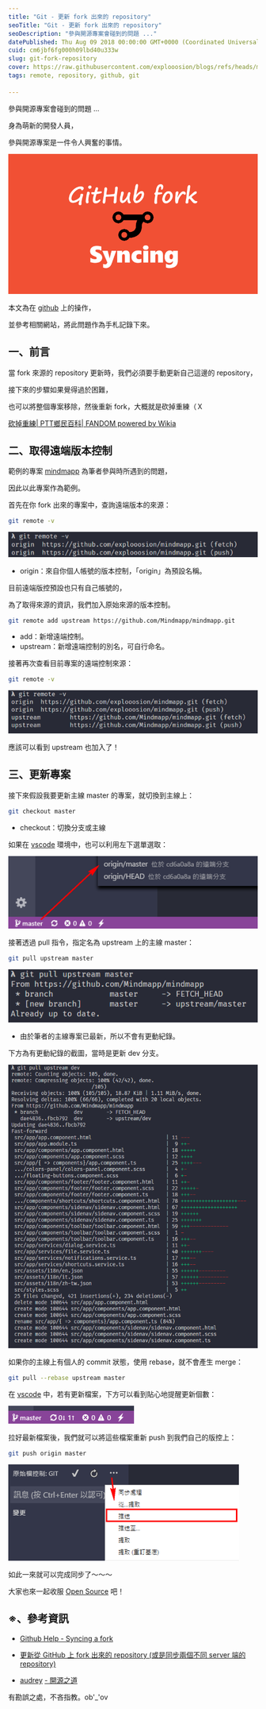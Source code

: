 ```yaml
---
title: "Git - 更新 fork 出來的 repository"
seoTitle: "Git - 更新 fork 出來的 repository"
seoDescription: "參與開源專案會碰到的問題 ..."
datePublished: Thu Aug 09 2018 00:00:00 GMT+0000 (Coordinated Universal Time)
cuid: cm6jbf6fg000h09lbd40u333w
slug: git-fork-repository
cover: https://raw.githubusercontent.com/explooosion/blogs/refs/heads/main/docs/images/2018-08-09_Git%20-%20%E6%9B%B4%E6%96%B0%20fork%20%E5%87%BA%E4%BE%86%E7%9A%84%20repository/banner/1533753772_76441.png
tags: remote, repository, github, git

---
```


參與開源專案會碰到的問題 ...

身為萌新的開發人員，

參與開源專案是一件令人興奮的事情。

[![1533753772_76441.png](https://raw.githubusercontent.com/explooosion/blogs/refs/heads/main/docs/images/2018-08-09_Git%20-%20%E6%9B%B4%E6%96%B0%20fork%20%E5%87%BA%E4%BE%86%E7%9A%84%20repository/1533753772_76441.png)](https://dotblogsfile.blob.core.windows.net/user/incredible/415de9a6-e73c-4666-bf42-4d54099f7538/1533753772_76441.png)

本文為在 [github](https://github.com/) 上的操作，

並參考相關網站，將此問題作為手札記錄下來。

一、前言
----

當 fork 來源的 repository 更新時，我們必須要手動更新自己這邊的 repository，

接下來的步驟如果覺得過於困難，

也可以將整個專案移除，然後重新 fork，大概就是砍掉重練（Ｘ

[砍掉重練| PTT鄉民百科| FANDOM powered by Wikia](http://zh.pttpedia.wikia.com/wiki/%E7%A0%8D%E6%8E%89%E9%87%8D%E7%B7%B4)

二、取得遠端版本控制
----------

範例的專案 [mindmapp](https://github.com/Mindmapp/mindmapp) 為筆者參與時所遇到的問題，

因此以此專案作為範例。

首先在你 fork 出來的專案中，查詢遠端版本的來源：

```bash
git remote -v
```

[![1533750937_50136.png](https://raw.githubusercontent.com/explooosion/blogs/refs/heads/main/docs/images/2018-08-09_Git%20-%20%E6%9B%B4%E6%96%B0%20fork%20%E5%87%BA%E4%BE%86%E7%9A%84%20repository/1533750937_50136.png)](https://dotblogsfile.blob.core.windows.net/user/incredible/415de9a6-e73c-4666-bf42-4d54099f7538/1533750937_50136.png)

*   origin：來自你個人帳號的版本控制，「origin」為預設名稱。

目前遠端版控預設也只有自己帳號的，

為了取得來源的資訊，我們加入原始來源的版本控制。

```bash
git remote add upstream https://github.com/Mindmapp/mindmapp.git
```

*   add：新增遠端控制。
*   upstream：新增遠端控制的別名，可自行命名。

接著再次查看目前專案的遠端控制來源：

```bash
git remote -v
```

[![1533751207_84599.png](https://raw.githubusercontent.com/explooosion/blogs/refs/heads/main/docs/images/2018-08-09_Git%20-%20%E6%9B%B4%E6%96%B0%20fork%20%E5%87%BA%E4%BE%86%E7%9A%84%20repository/1533751207_84599.png)](https://dotblogsfile.blob.core.windows.net/user/incredible/415de9a6-e73c-4666-bf42-4d54099f7538/1533751207_84599.png)

應該可以看到 upstream 也加入了！

三、更新專案
------

接下來假設我要更新主線 master 的專案，就切換到主線上：

```bash
git checkout master
```

*   checkout：切換分支或主線

如果在 [vscode](https://code.visualstudio.com/) 環境中，也可以利用左下選單選取：

[![1533751601_18201.png](https://raw.githubusercontent.com/explooosion/blogs/refs/heads/main/docs/images/2018-08-09_Git%20-%20%E6%9B%B4%E6%96%B0%20fork%20%E5%87%BA%E4%BE%86%E7%9A%84%20repository/1533751601_18201.png)](https://dotblogsfile.blob.core.windows.net/user/incredible/415de9a6-e73c-4666-bf42-4d54099f7538/1533751601_18201.png)

接著透過 pull 指令，指定名為 upstream 上的主線 master：

```bash
git pull upstream master
```

[![1533751726_55079.png](https://raw.githubusercontent.com/explooosion/blogs/refs/heads/main/docs/images/2018-08-09_Git%20-%20%E6%9B%B4%E6%96%B0%20fork%20%E5%87%BA%E4%BE%86%E7%9A%84%20repository/1533751726_55079.png)](https://dotblogsfile.blob.core.windows.net/user/incredible/415de9a6-e73c-4666-bf42-4d54099f7538/1533751726_55079.png)

*   由於筆者的主線專案已最新，所以不會有更動紀錄。

下方為有更動紀錄的截圖，當時是更新 dev 分支。

[![1533751874_42568.png](https://raw.githubusercontent.com/explooosion/blogs/refs/heads/main/docs/images/2018-08-09_Git%20-%20%E6%9B%B4%E6%96%B0%20fork%20%E5%87%BA%E4%BE%86%E7%9A%84%20repository/1533751874_42568.png)](https://dotblogsfile.blob.core.windows.net/user/incredible/415de9a6-e73c-4666-bf42-4d54099f7538/1533751874_42568.png)

如果你的主線上有個人的 commit 狀態，使用 rebase，就不會產生 merge：

```bash
git pull --rebase upstream master
```

在 [vscode](https://code.visualstudio.com/) 中，若有更新檔案，下方可以看到貼心地提醒更新個數：

![1533752452_95278.png](https://raw.githubusercontent.com/explooosion/blogs/refs/heads/main/docs/images/2018-08-09_Git%20-%20%E6%9B%B4%E6%96%B0%20fork%20%E5%87%BA%E4%BE%86%E7%9A%84%20repository/1533752452_95278.png)

拉好最新檔案後，我們就可以將這些檔案重新 push 到我們自己的版控上：

```bash
git push origin master
```

![1533752534_25063.png](https://raw.githubusercontent.com/explooosion/blogs/refs/heads/main/docs/images/2018-08-09_Git%20-%20%E6%9B%B4%E6%96%B0%20fork%20%E5%87%BA%E4%BE%86%E7%9A%84%20repository/1533752534_25063.png)

如此一來就可以完成同步了～～～

大家也來一起收服 [Open Source](https://gist.github.com/audreyt/2400315) 吧！

※、參考資訊
------

*   [Github Help - Syncing a fork](https://help.github.com/articles/syncing-a-fork/)
*   [更新從 GitHub 上 fork 出來的 repository (或是同步兩個不同 server 端的 repository)](https://www.peterdavehello.org/2014/02/update_forked_repository/)
    
*   [audrey](https://gist.github.com/audreyt) [- 開源之道](https://gist.github.com/audreyt/2400315)
    

有勘誤之處，不吝指教。ob'\_'ov